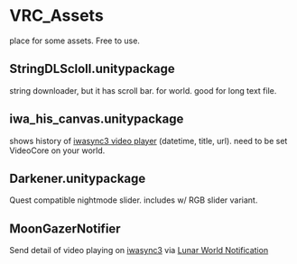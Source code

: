 # VRC_Assets
place for some assets. Free to use.

## StringDLScloll.unitypackage
string downloader, but it has scroll bar. for world. good for long text file.

## iwa_his_canvas.unitypackage
shows history of [iwasync3 video player](https://booth.pm/ja/items/2666275) (datetime, title, url). need to be set VideoCore on your world.

## Darkener.unitypackage
Quest compatible nightmode slider. includes w/ RGB slider variant.

## MoonGazerNotifier
Send detail of video playing on [iwasync3](https://booth.pm/ja/items/2666275) via [Lunar World Notification](https://weloveyou-runa.booth.pm/items/4485880)
